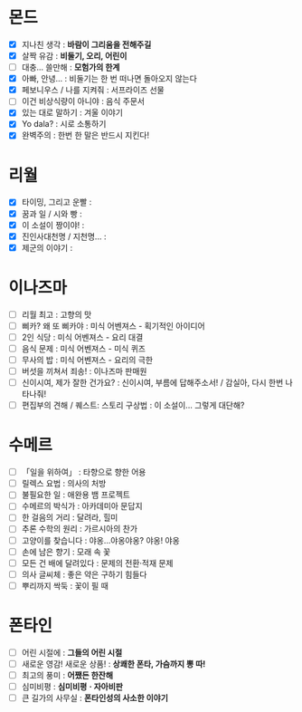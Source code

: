 # 몬드
- [x] 지나친 생각 : **바람이 그리움을 전해주길** 
- [x] 살짝 유감 : **비둘기, 오리, 어린이**
- [ ] 대충... 쓸만해 : **모험가의 한계**
- [x] 아빠, 안녕… : 비둘기는 한 번 떠나면 돌아오지 않는다
- [x] 페보니우스 / 나를 지켜줘 : 서프라이즈 선물
- [ ] 이건 비상식량이 아니야 : 음식 주문서
- [x] 있는 대로 말하기 : 겨울 이야기
- [x] Yo dala? : 시로 소통하기
- [x] 완벽주의 : 한번 한 말은 반드시 지킨다!
# 리월
- [x] 타이밍, 그리고 운빨 : 
- [x] 꿈과 일 / 시와 빵 : 
- [x] 이 소설이 짱이야! : 
- [x] 진인사대천명 / 지천명... : 
- [x] 제군의 이야기 : 
# 이나즈마
- [ ] 리월 최고 : 고향의 맛
- [ ] 삐카? 왜 또 삐카야 : 미식 어벤져스 - 획기적인 아이디어
- [ ] 2인 식당 : 미식 어벤져스 - 요리 대결
- [ ] 음식 문제 : 미식 어벤져스 - 미식 퀴즈
- [ ] 무사의 밥 : 미식 어벤져스 - 요리의 극한
- [ ] 버섯을 끼쳐서 죄송! : 이나즈마 판매원
- [ ] 신이시여, 제가 잘한 건가요? : 신이시여, 부름에 답해주소서! / 감실아, 다시 한번 나타나줘!
- [ ] 편집부의 견해 / 퀘스트: 스토리 구상법 : 이 소설이... 그렇게 대단해?
# 수메르
- [ ] 「일을 위하여」 : 타향으로 향한 어용
- [ ] 릴렉스 요법 : 의사의 처방
- [ ] 불필요한 일 : 애완용 뱀 프로젝트
- [ ] 수메르의 박식가 : 아카데미아 문답지
- [ ] 한 걸음의 거리 : 달려라, 힐미
- [ ] 추론 수학의 원리 : 가르시아의 찬가
- [ ] 고양이를 찾습니다 : 야옹…야옹야옹? 야옹! 야옹
- [ ] 손에 남은 향기 : 모래 속 꽃
- [ ] 모든 건 배에 달려있다 : 문제의 전환·적재 문제
- [ ] 의사 글씨체 : 좋은 약은 구하기 힘들다
- [ ] 뿌리까지 싹둑 : 꽃이 필 때
# 폰타인
- [ ] 어린 시절에 : **그들의 어린 시절**
- [ ] 새로운 영감! 새로운 상품! : **상쾌한 폰타, 가슴까지 뽕 따!**
- [ ] 최고의 풍미 : **어쨌든 한잔해**
- [ ] 심미비평 : **심미비평** **· 자아비판**
- [ ] 큰 길가의 사무실 : **폰타인성의 사소한 이야기**
